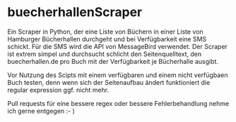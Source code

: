 # buecherhallenScraper
Ein Scraper in Python, der eine Liste von Büchern in einer Liste von Hamburger Bücherhallen durchgeht und bei Verfügbarkeit eine SMS schickt. 
Für die SMS wird die API von MessageBird verwendet.
Der Scraper ist extrem simpel und durchsucht schlicht den Seitenquelltext, den buecherhallen.de pro Buch mit der Verfügbarkeit je Bücherhalle ausgibt.

Vor Nutzung des Scipts mit einem verfügbaren und einem nicht verfügbaen Buch testen, denn wenn sich der Seitenaufbau ändert funktioniert die regular expression ggf. nicht mehr.

Pull requests für eine bessere regex oder bessere Fehlerbehandlung nehme ich gerne entgegen :- )

